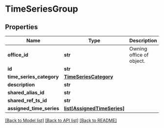 # TimeSeriesGroup

## Properties
Name | Type | Description | Notes
------------ | ------------- | ------------- | -------------
**office_id** | **str** | Owning office of object. | 
**id** | **str** |  | [optional] 
**time_series_category** | [**TimeSeriesCategory**](TimeSeriesCategory.md) |  | [optional] 
**description** | **str** |  | [optional] 
**shared_alias_id** | **str** |  | [optional] 
**shared_ref_ts_id** | **str** |  | [optional] 
**assigned_time_series** | [**list[AssignedTimeSeries]**](AssignedTimeSeries.md) |  | [optional] 

[[Back to Model list]](../README.md#documentation-for-models) [[Back to API list]](../README.md#documentation-for-api-endpoints) [[Back to README]](../README.md)

